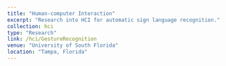 ```yaml
---
title: "Human-computer Interaction"
excerpt: "Research into HCI for automatic sign language recognition."
collection: hci
type: "Research"
link: /hci/GestureRecognition
venue: "University of South Florida"
location: "Tampa, Florida"
---
```

